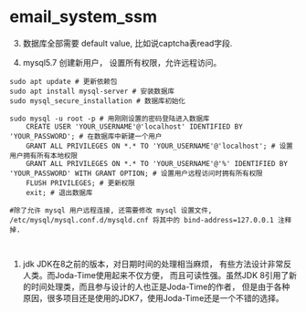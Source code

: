 # email_system_ssm

3. 数据库全部需要 default value, 比如说captcha表read字段.

2. mysql5.7 创建新用户， 设置所有权限，允许远程访问。

```shell script
sudo apt update # 更新依赖包
sudo apt install mysql-server # 安装数据库
sudo mysql_secure_installation # 数据库初始化

sudo mysql -u root -p # 用刚刚设置的密码登陆进入数据库
    CREATE USER 'YOUR_USERNAME'@'localhost' IDENTIFIED BY 'YOUR_PASSWORD'; # 在数据库中新建一个用户
    GRANT ALL PRIVILEGES ON *.* TO 'YOUR_USERNAME'@'localhost'; # 设置用户拥有所有本地权限
    GRANT ALL PRIVILEGES ON *.* TO 'YOUR_USERNAME'@'%' IDENTIFIED BY 'YOUR_PASSWORD' WITH GRANT OPTION; # 设置用户远程访问时拥有所有权限
    FLUSH PRIVILEGES; # 更新权限
    exit; # 退出数据库

#除了允许 mysql 用户远程连接, 还需要修改 mysql 设置文件, /etc/mysql/mysql.conf.d/mysqld.cnf 将其中的 bind-address=127.0.0.1 注释掉.



```

1.  jdk JDK在8之前的版本，对日期时间的处理相当麻烦，
           有些方法设计非常反人类。而Joda-Time使用起来不仅方便，
           而且可读性强。虽然JDK 8引用了新的时间处理类，而且参与设计的人也正是Joda-Time的作者，
           但是由于各种原因，很多项目还是使用的JDK7，使用Joda-Time还是一个不错的选择。
           <!--<dependency>
               <groupId>joda-time</groupId>
               <artifactId>joda-time</artifactId>
               <version>2.10.6</version>
           </dependency>-->